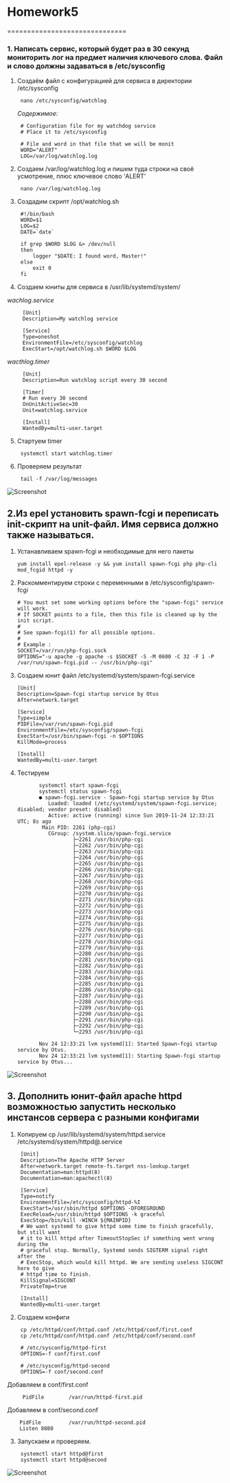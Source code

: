 # Homework5
==============================

### 1. Написать сервис, который будет раз в 30 секунд мониторить лог на предмет наличия ключевого слова. Файл и слово должны задаваться в /etc/sysconfig

1. Cоздаём файл с конфигурацией для сервиса в директории /etc/sysconfig 

        nano /etc/sysconfig/watchlog
        
   _Содержимое:_
   
        # Configuration file for my watchdog service
        # Place it to /etc/sysconfig

        # File and word in that file that we will be monit
        WORD="ALERT"
        LOG=/var/log/watchlog.log
        
 2. Создаем /var/log/watchlog.log и пишем туда строки на своё усмотрение, плюс ключевое слово ‘ALERT’
 
         nano /var/log/watchlog.log
         
 3. Создадим скрипт /opt/watchlog.sh
 
         #!/bin/bash
         WORD=$1
         LOG=$2
         DATE=`date`

         if grep $WORD $LOG &> /dev/null
         then
             logger "$DATE: I found word, Master!"
         else
             exit 0
         fi
         
 4. Создаем юниты для сервиса в /usr/lib/systemd/system/
 
 _wachlog.service_
 
         [Unit]
         Description=My watchlog service

         [Service]
         Type=oneshot
         EnvironmentFile=/etc/sysconfig/watchlog
         ExecStart=/opt/watchlog.sh $WORD $LOG 
 
 _wacthlog.timer_
 
         [Unit]
         Description=Run watchlog script every 30 second

         [Timer]
         # Run every 30 second
         OnUnitActiveSec=30
         Unit=watchlog.service

         [Install]
         WantedBy=multi-user.target
 
 5. Стартуем timer
 
         systemctl start watchlog.timer
         
 6. Проверяем результат
 
         tail -f /var/log/messages
         
         
 ![Screenshot](1.png)
 
 
 ## 2.Из epel установить spawn-fcgi и переписать init-скрипт на unit-файл. Имя сервиса должно также называться.
 
 1. Устанавливаем spawn-fcgi и необходимые для него пакеты 
 
        yum install epel-release -y && yum install spawn-fcgi php php-cli mod_fcgid httpd -y
         
 2. Раскомментируем строки с переменными в /etc/sysconfig/spawn-fcgi

        # You must set some working options before the "spawn-fcgi" service will work.
        # If SOCKET points to a file, then this file is cleaned up by the init script.
        #
        # See spawn-fcgi(1) for all possible options.
        #
        # Example :
        SOCKET=/var/run/php-fcgi.sock
        OPTIONS="-u apache -g apache -s $SOCKET -S -M 0600 -C 32 -F 1 -P /var/run/spawn-fcgi.pid -- /usr/bin/php-cgi"
        
 3. Создаем юнит файл /etc/systemd/system/spawn-fcgi.service
 
        [Unit]
        Description=Spawn-fcgi startup service by Otus
        After=network.target

        [Service]
        Type=simple
        PIDFile=/var/run/spawn-fcgi.pid
        EnvironmentFile=/etc/sysconfig/spawn-fcgi
        ExecStart=/usr/bin/spawn-fcgi -n $OPTIONS
        KillMode=process

        [Install]
        WantedBy=multi-user.target
        
  4. Тестируем
  
                systemctl start spawn-fcgi
                systemctl status spawn-fcgi
                ● spawn-fcgi.service - Spawn-fcgi startup service by Otus
                   Loaded: loaded (/etc/systemd/system/spawn-fcgi.service; disabled; vendor preset: disabled)
                   Active: active (running) since Sun 2019-11-24 12:33:21 UTC; 8s ago
                 Main PID: 2261 (php-cgi)
                   CGroup: /system.slice/spawn-fcgi.service
                           ├─2261 /usr/bin/php-cgi
                           ├─2262 /usr/bin/php-cgi
                           ├─2263 /usr/bin/php-cgi
                           ├─2264 /usr/bin/php-cgi
                           ├─2265 /usr/bin/php-cgi
                           ├─2266 /usr/bin/php-cgi
                           ├─2267 /usr/bin/php-cgi
                           ├─2268 /usr/bin/php-cgi
                           ├─2269 /usr/bin/php-cgi
                           ├─2270 /usr/bin/php-cgi
                           ├─2271 /usr/bin/php-cgi
                           ├─2272 /usr/bin/php-cgi
                           ├─2273 /usr/bin/php-cgi
                           ├─2274 /usr/bin/php-cgi
                           ├─2275 /usr/bin/php-cgi
                           ├─2276 /usr/bin/php-cgi
                           ├─2277 /usr/bin/php-cgi
                           ├─2278 /usr/bin/php-cgi
                           ├─2279 /usr/bin/php-cgi
                           ├─2280 /usr/bin/php-cgi
                           ├─2281 /usr/bin/php-cgi
                           ├─2282 /usr/bin/php-cgi
                           ├─2283 /usr/bin/php-cgi
                           ├─2284 /usr/bin/php-cgi
                           ├─2285 /usr/bin/php-cgi
                           ├─2286 /usr/bin/php-cgi
                           ├─2287 /usr/bin/php-cgi
                           ├─2288 /usr/bin/php-cgi
                           ├─2289 /usr/bin/php-cgi
                           ├─2290 /usr/bin/php-cgi
                           ├─2291 /usr/bin/php-cgi
                           ├─2292 /usr/bin/php-cgi
                           └─2293 /usr/bin/php-cgi

                Nov 24 12:33:21 lvm systemd[1]: Started Spawn-fcgi startup service by Otus.
                Nov 24 12:33:21 lvm systemd[1]: Starting Spawn-fcgi startup service by Otus...

 ![Screenshot](2.png)

## 3. Дополнить юнит-файл apache httpd возможностью запустить несколько инстансов сервера с разными конфигами

1. Копируем cp /usr/lib/systemd/system/httpd.service /etc/systemd/system/httpd@.service

        [Unit]
        Description=The Apache HTTP Server
        After=network.target remote-fs.target nss-lookup.target
        Documentation=man:httpd(8)
        Documentation=man:apachectl(8)

        [Service]
        Type=notify
        EnvironmentFile=/etc/sysconfig/httpd-%I
        ExecStart=/usr/sbin/httpd $OPTIONS -DFOREGROUND
        ExecReload=/usr/sbin/httpd $OPTIONS -k graceful
        ExecStop=/bin/kill -WINCH ${MAINPID}
        # We want systemd to give httpd some time to finish gracefully, but still want
        # it to kill httpd after TimeoutStopSec if something went wrong during the
        # graceful stop. Normally, Systemd sends SIGTERM signal right after the
        # ExecStop, which would kill httpd. We are sending useless SIGCONT here to give
        # httpd time to finish.
        KillSignal=SIGCONT
        PrivateTmp=true

        [Install]
        WantedBy=multi-user.target

2. Создаем конфиги

        cp /etc/httpd/conf/httpd.conf /etc/httpd/conf/first.conf
        cp /etc/httpd/conf/httpd.conf /etc/httpd/conf/second.conf

        # /etc/sysconfig/httpd-first
        OPTIONS=-f conf/first.conf

        # /etc/sysconfig/httpd-second
        OPTIONS=-f conf/second.conf
        
 Добавляем в conf/first.conf
 
         PidFile        /var/run/httpd-first.pid
         
Добавляем в conf/second.conf
         
        PidFile         /var/run/httpd-second.pid
        Listen 8080
        
3. Запускаем и проверяем.

        systemctl start httpd@first
        systemctl start httpd@second
  ![Screenshot](3.png)       
